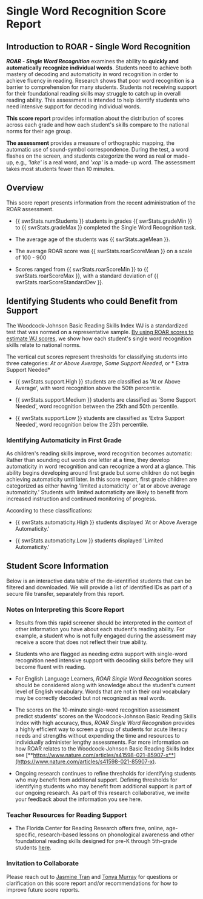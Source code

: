 # Single Word Recognition Score Report

## Introduction to ROAR - Single Word Recognition

***ROAR - Single Word Recognition*** examines the ability to **quickly and automatically recognize individual words**. Students need to achieve both mastery of decoding and automaticity in word recognition in order to achieve fluency in reading. Research shows that poor word recognition is a barrier to comprehension for many students. Students not receiving support for their foundational reading skills may struggle to catch up in overall reading ability. This assessment is intended to help identify students who need intensive support for decoding individual words.

**This score report** provides information about the distribution of scores across each grade and how each student's skills compare to the national norms for their age group.

**The assessment** provides a measure of orthographic mapping, the automatic use of sound-symbol correspondence. During the test, a word flashes on the screen, and students categorize the word as real or made-up, e.g., *'lake'* is a real word, and *'xop'* is a made-up word. The assessment takes most students fewer than 10 minutes.

## Overview

<div id='viz-distribution-by-grade'></div>

This score report presents information from the recent administration of the ROAR assessment.

- {{ swrStats.numStudents }} students in grades {{ swrStats.gradeMin }} to {{ swrStats.gradeMax }} completed the Single Word Recognition task.

- The average age of the students was {{ swrStats.ageMean }}.

- The average ROAR score was {{ swrStats.roarScoreMean }} on a scale of 100 - 900 
- Scores ranged from {{ swrStats.roarScoreMin }} to {{ swrStats.roarScoreMax }}, with a standard deviation of {{ swrStats.roarScoreStandardDev }}.

## Identifying Students who could Benefit from Support

The Woodcock-Johnson Basic Reading Skills Index WJ is a standardized test that was normed on a representative sample. [By using ROAR scores to estimate WJ scores](https://www.nature.com/articles/s41598-021-85907-x), we show how each student's single word recognition skills relate to national norms.

<div id='viz-normed-percentile-distribution'></div>

The vertical cut scores represent thresholds for classifying students into three categories: *At or Above Average*, *Some Support Needed*, or * Extra Support Needed*
- {{ swrStats.support.High }} students are classified as 'At or Above Average', with word recognition above the 50th percentile.

- {{ swrStats.support.Medium }} students are classified as 'Some Support Needed', word recognition between the 25th and 50th percentile.

- {{ swrStats.support.Low }} students are classified as 'Extra Support Needed', word recognition below the 25th percentile.


<div id='viz-stacked-support-by-grade'></div>

### Identifying Automaticity in First Grade

As children's reading skills improve, word recognition becomes automatic: Rather than sounding out words one letter at a time, they develop automaticity in word recognition and can recognize a word at a glance. This ability begins developing around first grade but some children do not begin achieving automaticity until later. In this score report, first grade children are categorized as either having 'limited automaticity' or 'at or above average automaticity.' Students with limited automaticity are likely to benefit from increased instruction and continued monitoring of progress.

<div id='viz-first-grade-percentile-distribution'></div>

According to these classifications:

- {{ swrStats.automaticity.High }} students displayed 'At or Above Average Automaticity.'

- {{ swrStats.automaticity.Low }} students displayed 'Limited Automaticity.'


<div id='viz-automaticity-distributions-first-grade'></div>

## Student Score Information

Below is an interactive data table of the de-identified students that can be filtered and downloaded. We will provide a list of identified IDs as part of a secure file transfer, separately from this report.

<RoarDataTable :data="scores" :columns="columns" />

### Notes on Interpreting this Score Report

- Results from this rapid screener should be interpreted in the context of other information you have about each student's reading ability. For example, a student who is not fully engaged during the assessment may receive a score that does not reflect their true ability.

- Students who are flagged as needing extra support with single-word recognition need intensive support with decoding skills before they will become fluent with reading.

- For English Language Learners, *ROAR Single Word Recognition* scores should be considered along with knowledge about the student's current level of English vocabulary. Words that are not in their oral vocabulary may be correctly decoded but not recognized as real words.

- The scores on the 10-minute single-word recognition assessment predict students' scores on the Woodcock-Johnson Basic Reading Skills Index with high accuracy, thus, *ROAR Single Word Recognition* provides a highly efficient way to screen a group of students for acute literacy needs and strengths without expending the time and resources to individually administer lengthy assessments. For more information on how ROAR relates to the Woodcock-Johnson Basic Reading Skills Index see [**https://www.nature.com/articles/s41598-021-85907-x**](https://www.nature.com/articles/s41598-021-85907-x).

- Ongoing research continues to refine thresholds for identifying students who may benefit from additional support. Defining thresholds for identifying students who may benefit from additional support is part of our ongoing research. As part of this research collaborative, we invite your feedback about the information you see here.

### Teacher Resources for Reading Support

- The Florida Center for Reading Research offers free, online, age-specific, research-based lessons on phonological awareness and other foundational reading skills designed for pre-K through 5th-grade students [here](https://fcrr.org/student-center-activities/teacher-resource-guide).

### Invitation to Collaborate

Please reach out to [Jasmine Tran](jasetran@stanford.edu) and [Tonya Murray](tonyamur@stanford.edu) for questions or clarification on this score report and/or recommendations for how to improve future score reports.


<script setup>
const props = defineProps({
    scores: {type: Object, default: {}},
    swrStats: {type: Object, default: {}},
    columns: {type: Array, default: []}
});
</script>
